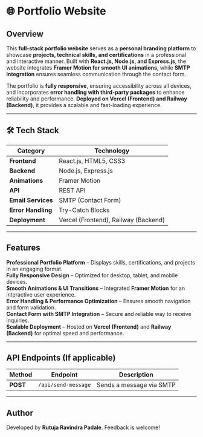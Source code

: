 # 🌐 Portfolio Website  

## **Overview**  
This **full-stack portfolio website** serves as a **personal branding platform** to showcase **projects, technical skills, and certifications** in a professional and interactive manner. Built with **React.js, Node.js, and Express.js**, the website integrates **Framer Motion for smooth UI animations**, while **SMTP integration** ensures seamless communication through the contact form.  

The portfolio is **fully responsive**, ensuring accessibility across all devices, and incorporates **error handling with third-party packages** to enhance reliability and performance. **Deployed on Vercel (Frontend) and Railway (Backend)**, it provides a scalable and fast-loading experience.  

---

## **🛠️ Tech Stack**  
| **Category**        | **Technology**        |  
|----------------------|----------------------|  
| **Frontend**        | React.js, HTML5, CSS3 |  
| **Backend**         | Node.js, Express.js   |  
| **Animations**      | Framer Motion         |  
| **API**             | REST API              |  
| **Email Services**  | SMTP (Contact Form)   |  
| **Error Handling**  | Try-Catch Blocks  |  
| **Deployment**      | Vercel (Frontend), Railway (Backend) |  

---

## **Features**  
 **Professional Portfolio Platform** – Displays skills, certifications, and projects in an engaging format.  
 **Fully Responsive Design** – Optimized for desktop, tablet, and mobile devices.  
 **Smooth Animations & UI Transitions** – Integrated **Framer Motion** for an interactive user experience.  
 **Error Handling & Performance Optimization** – Ensures smooth navigation and form validation.  
 **Contact Form with SMTP Integration** – Secure and reliable way to receive inquiries.  
 **Scalable Deployment** – Hosted on **Vercel (Frontend)** and **Railway (Backend)** for optimal speed and performance.  

---

## **API Endpoints** (If applicable)  
| **Method** | **Endpoint**       | **Description**  |  
|-----------|----------------|-----------------|  
| **POST**  | `/api/send-message` | Sends a message via SMTP  |  

---

## **Author**  
Developed by **Rutuja Ravindra Padale**. Feedback is welcome!  
